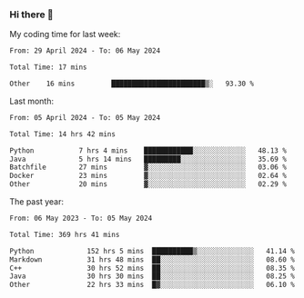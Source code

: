 ### Hi there 👋

My coding time for last week:

<!--START_SECTION:week-->

```txt
From: 29 April 2024 - To: 06 May 2024

Total Time: 17 mins

Other    16 mins         ███████████████████████▒░   93.30 %
```

<!--END_SECTION:week-->

Last month:

<!--START_SECTION:month-->

```txt
From: 05 April 2024 - To: 05 May 2024

Total Time: 14 hrs 42 mins

Python           7 hrs 4 mins    ████████████░░░░░░░░░░░░░   48.13 %
Java             5 hrs 14 mins   █████████░░░░░░░░░░░░░░░░   35.69 %
Batchfile        27 mins         ▓░░░░░░░░░░░░░░░░░░░░░░░░   03.06 %
Docker           23 mins         ▓░░░░░░░░░░░░░░░░░░░░░░░░   02.64 %
Other            20 mins         ▓░░░░░░░░░░░░░░░░░░░░░░░░   02.29 %
```

<!--END_SECTION:month-->

The past year:

<!--START_SECTION:year-->

```txt
From: 06 May 2023 - To: 05 May 2024

Total Time: 369 hrs 41 mins

Python             152 hrs 5 mins  ██████████▒░░░░░░░░░░░░░░   41.14 %
Markdown           31 hrs 48 mins  ██░░░░░░░░░░░░░░░░░░░░░░░   08.60 %
C++                30 hrs 52 mins  ██░░░░░░░░░░░░░░░░░░░░░░░   08.35 %
Java               30 hrs 30 mins  ██░░░░░░░░░░░░░░░░░░░░░░░   08.25 %
Other              22 hrs 33 mins  █▓░░░░░░░░░░░░░░░░░░░░░░░   06.10 %
```

<!--END_SECTION:year-->
